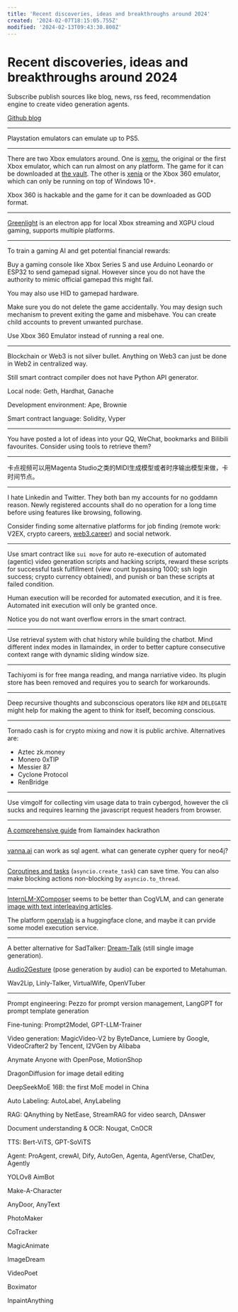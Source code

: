 ```yaml
---
title: 'Recent discoveries, ideas and breakthroughs around 2024'
created: '2024-02-07T18:15:05.755Z'
modified: '2024-02-13T09:43:30.800Z'
---
```


# Recent discoveries, ideas and breakthroughs around 2024

Subscribe publish sources like blog, news, rss feed, recommendation engine to create video generation agents.

[Github blog](https://github.blog/)

---

Playstation emulators can emulate up to PS5.

---

There are two Xbox emulators around. One is [xemu](https://xemu.app), the original or the first Xbox emulator, which can run almost on any platform. The game for it can be downloaded at [the vault](https://vimm.net). The other is [xenia](https://github.com/xenia-project/xenia) or the Xbox 360 emulator, which can only be running on top of Windows 10+.

Xbox 360 is hackable and the game for it can be downloaded as GOD format.

---

[Greenlight](https://github.com/unknownskl/greenlight) is an electron app for local Xbox streaming and XGPU cloud gaming, supports multiple platforms.

---

To train a gaming AI and get potential financial rewards:

Buy a gaming console like Xbox Series S and use Arduino Leonardo or ESP32 to send gamepad signal. However since you do not have the authority to mimic official gamepad this might fail. 

You may also use HID to gamepad hardware. 

Make sure you do not delete the game accidentally. You may design such mechanism to prevent exiting the game and misbehave. You can create child accounts to prevent unwanted purchase.

Use Xbox 360 Emulator instead of running a real one.

---

Blockchain or Web3 is not silver bullet. Anything on Web3 can just be done in Web2 in centralized way.

Still smart contract compiler does not have Python API generator.

Local node: Geth, Hardhat, Ganache

Development environment: Ape, Brownie

Smart contract language: Solidity, Vyper

---

You have posted a lot of ideas into your QQ, WeChat, bookmarks and Bilibili favourites. Consider using tools to retrieve them?

---

卡点视频可以用Magenta Studio之类的MIDI生成模型或者时序输出模型来做，卡时间节点。

---

I hate Linkedin and Twitter. They both ban my accounts for no goddamn reason. Newly registered accounts shall do no operation for a long time before using features like browsing, following.

Consider finding some alternative platforms for job finding (remote work: V2EX, crypto careers, [web3.career](https://web3.career)) and social network.

---

Use smart contract like `sui move` for auto re-execution of automated (agentic) video generation scripts and hacking scripts, reward these scripts for successful task fulfillment (view count bypassing 1000; ssh login success; crypto currency obtained), and punish or ban these scripts at failed condition.

Human execution will be recorded for automated execution, and it is free. Automated init execution will only be granted once.

Notice you do not want overflow errors in the smart contract.

---

Use retrieval system with chat history while building the chatbot. Mind different index modes in llamaindex, in order to better capture consecutive context range with dynamic sliding window size.

---

Tachiyomi is for free manga reading, and manga narriative video. Its plugin store has been removed and requires you to search for workarounds.

---

Deep recursive thoughts and subconscious operators like `REM` and `DELEGATE` might help for making the agent to think for itself, becoming conscious.

---

Tornado cash is for crypto mixing and now it is public archive. Alternatives are:

- Aztec zk.money
- Monero 0xTIP
- Messier 87
- Cyclone Protocol
- RenBridge

---

Use vimgolf for collecting vim usage data to train cybergod, however the cli sucks and requires learning the javascript request headers from browser.

---

[A comprehensive guide](https://pretty-sodium-5e0.notion.site/LlamaIndex-hackathon-resource-guide-939d2bfa278a47a0ae07d8e7d71d24ec) from llamaindex hackrathon

---

[vanna.ai](https://vanna.ai) can work as sql agent. what can generate cypher query for neo4j?

---

[Coroutines and tasks](https://docs.python.org/3/library/asyncio-task.html) (`asyncio.create_task`) can save time. You can also make blocking actions non-blocking by `asyncio.to_thread`.

---

[InternLM-XComposer](https://github.com/InternLM/InternLM-XComposer) seems to be better than CogVLM, and can generate [image with text interleaving articles](https://openxlab.org.cn/apps/detail/WillowBreeze/InternLM-XComposer).

The platform [openxlab](https://openxlab.org.cn) is a huggingface clone, and maybe it can prvide some model execution service.

---

A better alternative for SadTalker: [Dream-Talk](https://magic-research.github.io/dream-talk/) (still single image generation).

[Audio2Gesture](https://docs.omniverse.nvidia.com/extensions/latest/ext_audio2gesture.html) (pose generation by audio) can be exported to Metahuman.

Wav2Lip, Linly-Talker, VirtualWife, OpenVTuber

---

Prompt engineering: Pezzo for prompt version management, LangGPT for prompt template generation

Fine-tuning: Prompt2Model, GPT-LLM-Trainer

Video generation: MagicVideo-V2 by ByteDance, Lumiere by Google, VideoCrafter2 by Tencent, I2VGen by Alibaba

Anymate Anyone with OpenPose, MotionShop

DragonDiffusion for image detail editing

DeepSeekMoE 16B: the first MoE model in China

Auto Labeling: AutoLabel, AnyLabeling

RAG: QAnything by NetEase, StreamRAG for video search, DAnswer

Document understanding & OCR: Nougat, CnOCR

TTS: Bert-ViTS, GPT-SoViTS

Agent: ProAgent, crewAI, Dify, AutoGen, Agenta, AgentVerse, ChatDev, Agently

YOLOv8 AimBot

Make-A-Character

AnyDoor, AnyText

PhotoMaker

CoTracker

MagicAnimate

ImageDream

VideoPoet

Boximator

InpaintAnything

